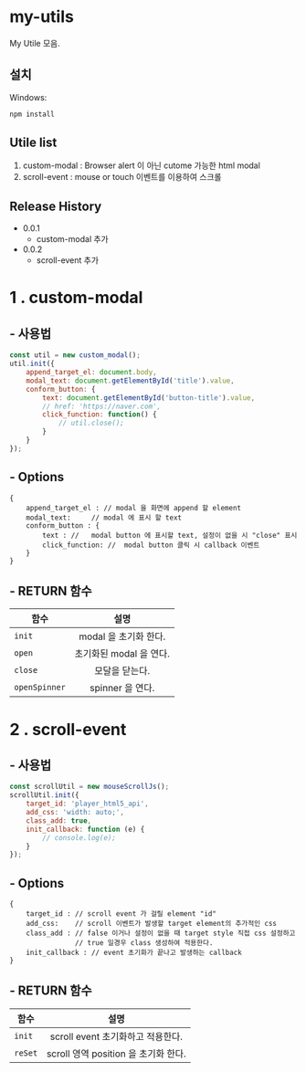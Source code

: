 # my-utils


My Utile 모음.

## 설치


Windows:

```sh
npm install
```

## Utile list

1. custom-modal : Browser alert 이 아닌 cutome 가능한 html modal
2. scroll-event : mouse or touch 이벤트를 이용하여 스크롤

## Release History

* 0.0.1
    * custom-modal 추가
* 0.0.2
	* scroll-event 추가


# 1 . custom-modal

## - 사용법

```javascript
const util = new custom_modal();
util.init({
	append_target_el: document.body,
	modal_text: document.getElementById('title').value,
	conform_button: {
		text: document.getElementById('button-title').value,
		// href: 'https://naver.com',
		click_function: function() {
			// util.close();
		}
	}
});
```

## - Options

```
{
	append_target_el : // modal 을 화면에 append 할 element
	modal_text: 	// modal 에 표시 할 text
	conform_button : {
		text : //	modal button 에 표시할 text, 설정이 없을 시 "close" 표시
		click_function: //	modal button 클릭 시 callback 이벤트
	}
}
```

## - RETURN 함수
| 함수 | 설명 |
|---|:---:|
| `init` | modal 을 초기화 한다. |
| `open` | 초기화된 modal 을 연다. |
| `close` | 모달을 닫는다. |  
| `openSpinner` | spinner 을 연다. |


# 2 . scroll-event

## - 사용법

```javascript
const scrollUtil = new mouseScrollJs();
scrollUtil.init({
    target_id: 'player_html5_api',
    add_css: 'width: auto;',
    class_add: true,
    init_callback: function (e) {
        // console.log(e);
    }
});
```

## - Options

```
{
	target_id : // scroll event 가 걸릴 element "id"
	add_css: 	// scroll 이벤트가 발생할 target element의 추가적인 css
	class_add : // false 이거나 설정이 없을 때 target style 직접 css 설정하고 
				// true 일경우 class 생성하여 적용한다.
	init_callback : // event 초기화가 끝나고 발생하는 callback
}
```

## - RETURN 함수
| 함수 | 설명 |
|---|:---:|
| `init` | scroll event 초기화하고 적용한다. |
| `reSet` | scroll 영역 position 을 초기화 한다. |
